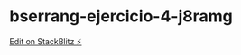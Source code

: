# bserrang-ejercicio-4-j8ramg

[Edit on StackBlitz ⚡️](https://stackblitz.com/edit/bserrang-ejercicio-4-j8ramg)